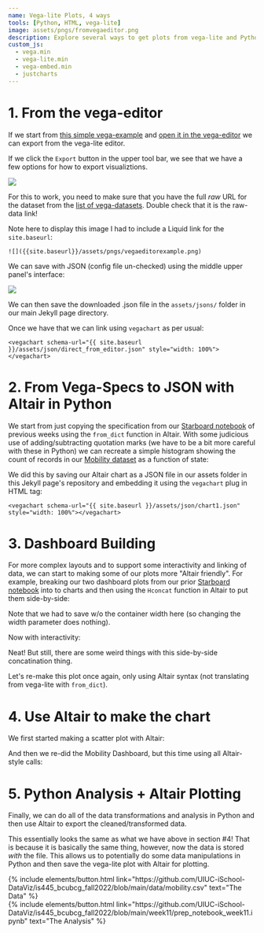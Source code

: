 ```yaml
---
name: Vega-lite Plots, 4 ways
tools: [Python, HTML, vega-lite]
image: assets/pngs/fromvegaeditor.png
description: Explore several ways to get plots from vega-lite and Python into your Jekyll Projects
custom_js:
  - vega.min
  - vega-lite.min
  - vega-embed.min
  - justcharts
---
```



# 1. From the vega-editor

If we start from [this simple vega-example](https://vega.github.io/vega-lite/examples/stacked_bar_h.html) and [open it in the vega-editor](https://vega.github.io/editor/#/examples/vega-lite/stacked_bar_h) we can export from the vega-lite editor.

If we click the `Export` button in the upper tool bar, we see that we have a few options for how to export visualiztions.

![]({{site.baseurl}}/assets/pngs/vegaeditorexample.png)

For this to work, you need to make sure that you have the full *raw* URL for the dataset from the [list of vega-datasets](https://github.com/vega/vega-datasets/tree/master/data).  Double check that it is the raw-data link!


Note here to display this image I had to include a Liquid link for the `site.baseurl`:

```
![]({{site.baseurl}}/assets/pngs/vegaeditorexample.png)
```

We can save with JSON (config file un-checked) using the middle upper panel's interface:

![]({{site.baseurl}}/assets/pngs/fullvegaeditorsavejson.png)


We can then save the downloaded .json file in the `assets/jsons/` folder in our main Jekyll page directory.

Once we have that we can link using `vegachart` as per usual:

```
<vegachart schema-url="{{ site.baseurl }}/assets/json/direct_from_editor.json" style="width: 100%"></vegachart>
```

<vegachart schema-url="{{ site.baseurl }}/assets/json/direct_from_editor.json" style="width: 100%"></vegachart>


# 2. From Vega-Specs to JSON with Altair in Python

We start from just copying the specification from our [Starboard notebook](https://starboard.gg/jnaiman/inClass_week12_spring2022-nZa79A6) of previous weeks using the `from_dict` function in Altair.  With some judicious use of adding/subtracting quotation marks (we have to be a bit more careful with these in Python) we can recreate a simple histogram showing the count of records in our [Mobility dataset](https://github.com/UIUC-iSchool-DataViz/is445_bcubcg_fall2022/blob/main/data/mobility.csv) as a function of state:

<vegachart schema-url="{{ site.baseurl }}/assets/json/chart1.json" style="width: 100%"></vegachart>

We did this by saving our Altair chart as a JSON file in our assets folder in this Jekyll page's repository and embedding it using the `vegachart` plug in HTML tag:
```
<vegachart schema-url="{{ site.baseurl }}/assets/json/chart1.json" style="width: 100%"></vegachart>
```



# 3. Dashboard Building

For more complex layouts and to support some interactivity and linking of data, we can start to making some of our plots more "Altair friendly".  For example, breaking our two dashboard plots from our prior [Starboard notebook](https://starboard.gg/jnaiman/inClass_week12_spring2022-nZa79A6) into to charts and then using the `Hconcat` function in Altair to put them side-by-side:

<vegachart schema-url="{{ site.baseurl }}/assets/json/static_mobility.json" style="width: 100%"></vegachart>

Note that we had to save w/o the container width here (so changing the width parameter does nothing).  

<!-- If I want to have some control over the size, I can put this `vegachart` tag within an HTML `div` tag:

<div width="100px">
<vegachart schema-url="{{ site.baseurl }}/assets/json/static_mobility.json" style="width:600px"></vegachart>
</div>
-->


Now with interactivity:
<vegachart schema-url="{{ site.baseurl }}/assets/json/dashboard_mobility.json" style="width: 100%"></vegachart>

Neat!  But still, there are some weird things with this side-by-side concatination thing.

Let's re-make this plot once again, only using Altair syntax (not translating from vega-lite with `from_dict`).


# 4. Use Altair to make the chart

We first started making a scatter plot with Altair:
<vegachart schema-url="{{ site.baseurl }}/assets/json/population_scatter.json" style="width:600px"></vegachart>

And then we re-did the Mobility Dashboard, but this time using all Altair-style calls:
<vegachart schema-url="{{ site.baseurl }}/assets/json/altair_mobility_dashboard.json" style="width: 100%"></vegachart>

# 5. Python Analysis + Altair Plotting

Finally, we can do all of the data transformations and analysis in Python and then use Altair to export the cleaned/transformed data.

<vegachart schema-url="{{ site.baseurl }}/assets/json/altair_mobility_data_dashboard.json" style="width: 100%"></vegachart>

This essentially looks the same as what we have above in section #4!  That is because it is basically the same thing, however, now the data is stored *with* the file.  This allows us to potentially do some data manipulations in Python and then save the vega-lite plot with Altair for plotting.



<div class="left">
{% include elements/button.html link="https://github.com/UIUC-iSchool-DataViz/is445_bcubcg_fall2022/blob/main/data/mobility.csv" text="The Data" %}
</div>

<div class="right">
{% include elements/button.html link="https://github.com/UIUC-iSchool-DataViz/is445_bcubcg_fall2022/blob/main/week11/prep_notebook_week11.ipynb" text="The Analysis" %}
</div>

